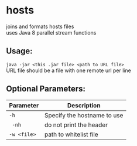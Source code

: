 # hosts
joins and formats hosts files  
uses Java 8 parallel stream functions

## Usage:
`java -jar <this .jar file> <path to URL file>`  
URL file should be a file with one remote url per line

## Optional Parameters:
| Parameter   | Description |
| ----------- | ----------- |
| `-h`        | Specify the hostname to use |
| ` -nh`      | do not print the header |
| `-w <file>` | path to whitelist file |
